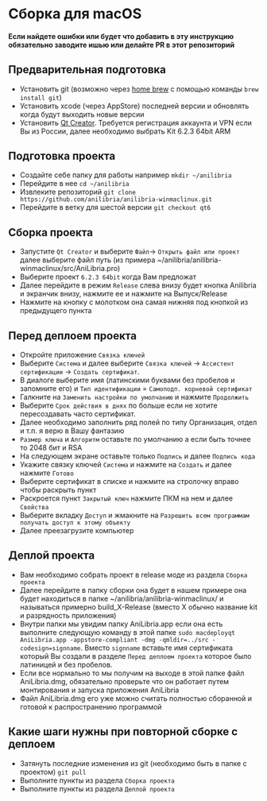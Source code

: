 # Сборка для macOS

#### Если найдете ошибки или будет что добавить в эту инструкцию обязательно заводите ишью или делайте PR в этот репозиторий

## Предварительная подготовка
* Установить git (возможно через [home brew](https://brew.sh/) с помощью команды `brew install git`)
* Установить xcode (через AppStore) последней версии и обновлять когда будут выходить новые версии
* Установить [Qt Creator](https://www.qt.io/download-qt-installer). Требуется регистрация аккаунта и VPN если Вы из России, далее необходимо выбрать Kit 6.2.3 64bit ARM

## Подготовка проекта
* Создайте себе папку для работы например `mkdir ~/anilibria`
* Перейдите в нее `cd ~/anilibria`
* Извлеките репозиторий `git clone https://github.com/anilibria/anilibria-winmaclinux.git`
* Перейдите в ветку для шестой версии `git checkout qt6`

## Сборка проекта
* Запустите `Qt Creator` и выберите `Файл`-> `Открыть файл или проект` далее выберите файл путь (из примера ~/anilibria/anilibria-winmaclinux/src/AniLibria.pro)
* Выберите проект `6.2.3 64bit` когда Вам предложат
* Далее перейдите в режим `Release` слева внизу будет кнопка Anilibria и экранчик внизу, нажмите ее и нажмите на Выпуск/Release
* Нажмите на кнопку с молотком она самая нижняя под кнопкой из предыдущего пункта

## Перед деплоем проекта
* Откройте приложение `Связка ключей`
* Выберите `Система` и далее выберите `Связка ключей` -> `Ассистент сертификации` -> `Создать сертификат`.
* В диалоге выберите имя (латинскими буквами без пробелов и запомните его) и `Тип идентификации` = `Самоподп. корневой сертификат`
* Галкните на `Заменить настройки по умолчанию` и нажмите `Продолжить`
* Выберите `Срок действия в днях` по больше если не хотите пересоздавать часто сертификат.
* Далее необходимо заполнить ряд полей по типу Организация, отдел и т.п. я верю в Вашу фантазию
* `Размер ключа` и `Алгоритм` оставьте по умолчанию а если быть точнее то 2048 бит и RSA
* На следующем экране оставьте только `Подпись` и далее `Подпись кода`
* Укажите связку ключей `Система` и нажмите на `Создать` и далее нажмите `Готово`
* Выберите сертификат в списке и нажмите на стролочку вправо чтобы раскрыть пункт
* Раскроется пункт `Закрытый ключ` нажмите ПКМ на нем и далее `Свойства`
* Выберите вкладку `Доступ` и жмакните на `Разрешить всем программам получать доступ к этому объекту`
* Далее преезагрузите компьютер

## Деплой проекта
* Вам необходимо собрать проект в release моде из раздела `Сборка проекта`
* Далее перейдите в папку сборки она будет в нашем примере она будет находиться в папке ~/anilibria/anilibria-winmaclinux/ и называться примерно build_X-Release (вместо X обычно название kit и разрядность приложения)
* Внутри папки мы увидим папку AniLibria.app если она есть выполните следующую команду в этой папке `sudo macdeployqt AniLibria.app -appstore-compliant -dmg -qmldir=../src -codesign=signname`. Вместо `signname` вставьте имя сертификата который Вы создали в разделе `Перед деплоем проекта` которое было латиницей и без пробелов.
* Если все нормально то мы получим на выходе в этой папке файл AniLibria.dmg, обязательно проверьте что он работает путем монтирования и запуска приложения AniLibria
* Файл AniLibria.dmg его уже можно считать полностью сборанной и готовой к распространению программой

## Какие шаги нужны при повторной сборке с деплоем
* Затянуть последние изменения из git (необходимо быть в папке с проектом) `git pull`
* Выполните пункты из раздела `Сборка проекта`
* Выполните пункты из раздела `Деплой проекта`
  
 
